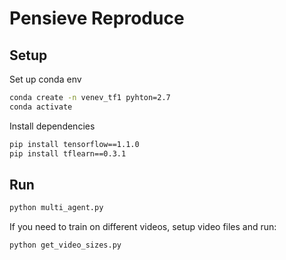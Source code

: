 # Pensieve Reproduce

## Setup

Set up conda env

```bash
conda create -n venev_tf1 pyhton=2.7
conda activate
```

Install dependencies

```bash
pip install tensorflow==1.1.0
pip install tflearn==0.3.1
```

## Run

```bash
python multi_agent.py
```

If you need to train on different videos, setup video files and run:
```bash
python get_video_sizes.py
```
